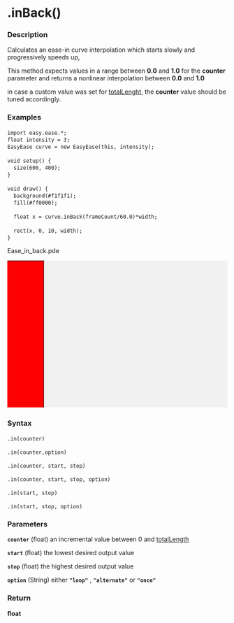 # .inBack()


### Description 
Calculates an ease-in curve interpolation which starts slowly and progressively speeds up,


This method expects values in a range between **0.0** and **1.0**  for the **counter** parameter and returns a nonlinear interpolation between **0.0** and **1.0**
 
in case a custom value was set for [totalLenght](./totalLength.md), the **counter** value should be tuned accordingly.
 
### Examples

```Processing
import easy.ease.*;
float intensity = 3;
EasyEase curve = new EasyEase(this, intensity);

void setup() {
  size(600, 400);
}

void draw() {
  background(#f1f1f1);
  fill(#ff0000);

  float x = curve.inBack(frameCount/60.0)*width;

  rect(x, 0, 10, width);
}
```



<div class="exampleWindow">
  <div class="title">
      <div class="dot red"></div>
      <div class="dot amber"></div>
      <div class="dot green"></div>
      <p >Ease_in_back.pde</p>
  </div>

![.in()](../images/Ease_inBack.gif)

</div>


### Syntax

```.in(counter) ```


```.in(counter,option)```

```.in(counter, start, stop)```

```.in(counter, start, stop, option)```

```.in(start, stop)```

```.in(start, stop, option)```


### Parameters

**```counter```** (float)  an incremental value between 0 and [totalLength](./totalLength.md)

**```start```** (float) the lowest desired output value

**```stop```** (float) the highest desired output value

**```option```** (String)  either **```"loop"```** , **```"alternate"```** or **```"once"```**



### Return

**float**
